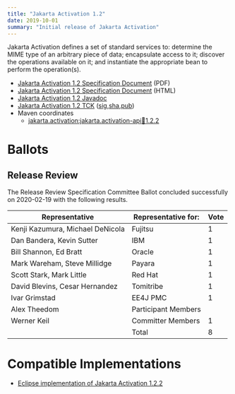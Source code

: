 ```yaml
---
title: "Jakarta Activation 1.2"
date: 2019-10-01
summary: "Initial release of Jakarta Activation"
---
```

Jakarta Activation defines a set of standard services to: determine the
MIME type of an arbitrary piece of data; encapsulate access to it;
discover the operations available on it; and instantiate the
appropriate bean to perform the operation(s).

* [Jakarta Activation 1.2 Specification Document](./activation-spec-1.2.pdf) (PDF)
* [Jakarta Activation 1.2 Specification Document](./activation-spec-1.2.html) (HTML)
* [Jakarta Activation 1.2 Javadoc](./apidocs)
* [Jakarta Activation 1.2 TCK](https://download.eclipse.org/jakartaee/activation/1.2/jakarta-activation-tck-1.2.0.zip) ([sig](https://download.eclipse.org/jakartaee/activation/1.2/jakarta-activation-tck-1.2.0.zip.sig),[sha](https://download.eclipse.org/jakartaee/activation/1.2/jakarta-activation-tck-1.2.0.zip.sha256),[pub](https://jakarta.ee/specifications/jakartaee-spec-committee.pub))
* Maven coordinates
  * [jakarta.activation:jakarta.activation-api:jar:1.2.2](https://central.sonatype.com/artifact/jakarta.activation/jakarta.activation-api/1.2.2/jar)

# Ballots

## Release Review

The Release Review Specification Committee Ballot concluded successfully on 2020-02-19 with the following results.

| Representative                                 | Representative for: | Vote |
|------------------------------------------------|---------------------|------|
| Kenji Kazumura, Michael DeNicola               | Fujitsu             |   1  |
| Dan Bandera, Kevin Sutter                      | IBM                 |   1  |
| Bill Shannon, Ed Bratt                         | Oracle              |   1  |
| Mark Wareham, Steve Millidge                   | Payara              |   1  |
| Scott Stark, Mark Little                       | Red Hat             |   1  |
| David Blevins, Cesar Hernandez                 | Tomitribe           |   1  |
| Ivar Grimstad                                  | EE4J PMC            |   1  |
| Alex Theedom                                   | Participant Members |      |
| Werner Keil                                    | Committer Members   |   1  |
|                                                | Total               |   8  |

# Compatible Implementations

* [Eclipse implementation of Jakarta Activation 1.2.2](https://github.com/eclipse-ee4j/jaf)
